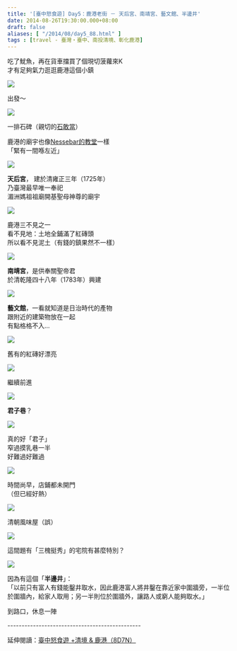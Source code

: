 ```yaml
---
title: '[臺中怒食遊] Day5：鹿港老街 － 天后宮、南靖宮、藝文館、半邊井'
date: 2014-08-26T19:30:00.000+08:00
draft: false
aliases: [ "/2014/08/day5_88.html" ]
tags : [travel - 臺灣・臺中、南投清境、彰化鹿港]
---
```


吃了魷魚，再在貨車擋買了個現切菠蘿來K  
才有足夠氣力逛逛鹿港這個小鎮  

[![](https://1.bp.blogspot.com/-_9VlK7qwbcY/XEwpFeU2sbI/AAAAAAAAGkw/f9MC35GeW-YLiNzKKqwJlN_XA5eTRvChgCLcBGAs/s640/14823644260_da14d1898e_z.jpg)](https://1.bp.blogspot.com/-_9VlK7qwbcY/XEwpFeU2sbI/AAAAAAAAGkw/f9MC35GeW-YLiNzKKqwJlN_XA5eTRvChgCLcBGAs/s1600/14823644260_da14d1898e_z.jpg)

出發～  

[![](https://4.bp.blogspot.com/-ScF_Bnx7NDk/XEwpJV5ik8I/AAAAAAAAGk0/4hNyChCngWg7WL6RnitWRCaAx0wgtLscwCLcBGAs/s640/14823663278_a423fa008f_z.jpg)](https://4.bp.blogspot.com/-ScF_Bnx7NDk/XEwpJV5ik8I/AAAAAAAAGk0/4hNyChCngWg7WL6RnitWRCaAx0wgtLscwCLcBGAs/s1600/14823663278_a423fa008f_z.jpg)

一排石碑（親切的[石敢當](http://www.hidie.net/2013/11/hea-xd.html)）  
  
鹿港的廟宇也像[Nessebar的教堂](http://www.hidie.net/2014/06/nessebar-old-town.html)一樣  
「緊有一間喺左近」  

[![](https://4.bp.blogspot.com/-8hWocU-LFBw/XEwpN3uLPWI/AAAAAAAAGk4/aDMhXOk7fqAqmBQlDUZKuOfkZF7nrISbACLcBGAs/s640/14823752307_1198f80866_z.jpg)](https://4.bp.blogspot.com/-8hWocU-LFBw/XEwpN3uLPWI/AAAAAAAAGk4/aDMhXOk7fqAqmBQlDUZKuOfkZF7nrISbACLcBGAs/s1600/14823752307_1198f80866_z.jpg)

**天后宮**， 建於清雍正三年（1725年）  
乃臺灣最早唯一奉祀  
湄洲媽祖祖廟開基聖母神尊的廟宇  

[![](https://2.bp.blogspot.com/-yyvxXCEAtzg/XEwpSlkrpfI/AAAAAAAAGk8/tv2L-2_aRvwkONhsH4AXgJ_7CZ2zJIX3ACLcBGAs/s640/14987289546_d369774f83_z.jpg)](https://2.bp.blogspot.com/-yyvxXCEAtzg/XEwpSlkrpfI/AAAAAAAAGk8/tv2L-2_aRvwkONhsH4AXgJ_7CZ2zJIX3ACLcBGAs/s1600/14987289546_d369774f83_z.jpg)

鹿港三不見之一  
看不見地：土地全鋪滿了紅磚頭  
所以看不見泥土（有錢的鎮果然不一樣）  

[![](https://3.bp.blogspot.com/-tkg_ZiooOsw/XEwpW8B54LI/AAAAAAAAGlE/CrN7kU0qk40tm2NLZY9aOejQWXXMcKclACLcBGAs/s640/14823660488_786b4bd823_z.jpg)](https://3.bp.blogspot.com/-tkg_ZiooOsw/XEwpW8B54LI/AAAAAAAAGlE/CrN7kU0qk40tm2NLZY9aOejQWXXMcKclACLcBGAs/s1600/14823660488_786b4bd823_z.jpg)

**南靖宮**，是供奉關聖帝君  
於清乾隆四十八年（1783年）興建  

[![](https://4.bp.blogspot.com/-glU3jdTrMnc/XEwpbc1kTyI/AAAAAAAAGlM/JvT95xnSOBEpDXoMgzjwfbznYRkMgLaGgCLcBGAs/s640/15007194201_3f15f374fc_z.jpg)](https://4.bp.blogspot.com/-glU3jdTrMnc/XEwpbc1kTyI/AAAAAAAAGlM/JvT95xnSOBEpDXoMgzjwfbznYRkMgLaGgCLcBGAs/s1600/15007194201_3f15f374fc_z.jpg)

**藝文館**，一看就知道是日治時代的產物  
跟附近的建築物放在一起  
有點格格不入...  

[![](https://2.bp.blogspot.com/-1hUrM1KKGzs/XEwpgCT-VXI/AAAAAAAAGlU/udCK2loq97cWhlcOSuvh5aFbm4qVyc81QCLcBGAs/s640/15009906312_6462744002_z.jpg)](https://2.bp.blogspot.com/-1hUrM1KKGzs/XEwpgCT-VXI/AAAAAAAAGlU/udCK2loq97cWhlcOSuvh5aFbm4qVyc81QCLcBGAs/s1600/15009906312_6462744002_z.jpg)

舊有的紅磚好漂亮  

[![](https://1.bp.blogspot.com/-uelBgQWrAek/XEwpkXCxm7I/AAAAAAAAGlY/jYuoH5tND2UWy6IgCrV7hrPHh4kdrfp9ACLcBGAs/s640/14823660358_40c8639b03_z.jpg)](https://1.bp.blogspot.com/-uelBgQWrAek/XEwpkXCxm7I/AAAAAAAAGlY/jYuoH5tND2UWy6IgCrV7hrPHh4kdrfp9ACLcBGAs/s1600/14823660358_40c8639b03_z.jpg)

繼續前進  

[![](https://4.bp.blogspot.com/-cXR6BHSMqJ4/XEwpo7Hu_mI/AAAAAAAAGlg/NkjRlSeJMdoIlWH2MPIfwgAKzGDq5bh4gCLcBGAs/s640/14823568099_ec0c856d4f_z.jpg)](https://4.bp.blogspot.com/-cXR6BHSMqJ4/XEwpo7Hu_mI/AAAAAAAAGlg/NkjRlSeJMdoIlWH2MPIfwgAKzGDq5bh4gCLcBGAs/s1600/14823568099_ec0c856d4f_z.jpg)

**君子巷**？  

[![](https://3.bp.blogspot.com/-W7sqp904MWU/XEwpt9nqczI/AAAAAAAAGlo/frTxuQaUH9kq-obLPHO7OAmyT0vGDrUnACLcBGAs/s640/14823663778_f8691e45d8_z.jpg)](https://3.bp.blogspot.com/-W7sqp904MWU/XEwpt9nqczI/AAAAAAAAGlo/frTxuQaUH9kq-obLPHO7OAmyT0vGDrUnACLcBGAs/s1600/14823663778_f8691e45d8_z.jpg)

真的好「君子」  
窄過摸乳巷一半  
好難過好難過  

[![](https://3.bp.blogspot.com/-Zz_1TD5_5LY/XEwp1rT7RYI/AAAAAAAAGl0/pNYzobtKrYQW77NlZIW8XjVBBGeh9GMiACLcBGAs/s640/14823662228_f1a01d8754_z.jpg)](https://3.bp.blogspot.com/-Zz_1TD5_5LY/XEwp1rT7RYI/AAAAAAAAGl0/pNYzobtKrYQW77NlZIW8XjVBBGeh9GMiACLcBGAs/s1600/14823662228_f1a01d8754_z.jpg)

時間尚早，店鋪都未開門  
（但已經好熱）  

[![](https://3.bp.blogspot.com/-9I2TMCjSQ2Y/XEwp5j4ZsOI/AAAAAAAAGl8/r5Z5noIEn0IobhTu2i33jneVKwQN59afwCLcBGAs/s640/14823569669_3b1ce0a1cb_z.jpg)](https://3.bp.blogspot.com/-9I2TMCjSQ2Y/XEwp5j4ZsOI/AAAAAAAAGl8/r5Z5noIEn0IobhTu2i33jneVKwQN59afwCLcBGAs/s1600/14823569669_3b1ce0a1cb_z.jpg)

清朝風味屋（誤）  

[![](https://2.bp.blogspot.com/-89keBpjNdSo/XEwp-BaHw7I/AAAAAAAAGmE/JKDhog9kq6ochhQYnwlnxfabw_xfW5yRwCLcBGAs/s640/14823659418_6f755f15b9_z.jpg)](https://2.bp.blogspot.com/-89keBpjNdSo/XEwp-BaHw7I/AAAAAAAAGmE/JKDhog9kq6ochhQYnwlnxfabw_xfW5yRwCLcBGAs/s1600/14823659418_6f755f15b9_z.jpg)

這間題有「三槐挺秀」的宅院有甚麼特別？  

[![](https://2.bp.blogspot.com/-9L6kyDWOzJc/XEwqCGE0jEI/AAAAAAAAGmI/ULBQTgJAm4c2ZQUspNbsfddkrG744RO4QCLcBGAs/s640/15007194681_ae40ea97bb_z.jpg)](https://2.bp.blogspot.com/-9L6kyDWOzJc/XEwqCGE0jEI/AAAAAAAAGmI/ULBQTgJAm4c2ZQUspNbsfddkrG744RO4QCLcBGAs/s1600/15007194681_ae40ea97bb_z.jpg)

因為有這個「**半邊井**」：  
「以前只有富人有錢能鑿井取水，因此鹿港富人將井鑿在靠近家中圍牆旁，一半位於圍牆內，給家人取用；另一半則位於圍牆外，讓路人或窮人能夠取水。」  
  
到路口，休息一陣  
  
\-----------------------------------------------  
  
延伸閱讀：[臺中怒食遊 +清境 & 鹿港（8D7N）](http://www.hidie.net/2014/09/8d7n.html)